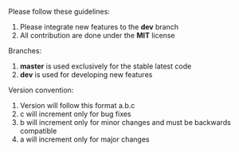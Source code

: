 Please follow these guidelines:
1. Please integrate new features to the **dev** branch
2. All contribution are done under the **MIT** license

Branches:
1. **master** is used exclusively for the stable latest code
2. **dev** is used for developing new features

Version convention:
1. Version will follow this format a.b.c
2. c will increment only for bug fixes
3. b will increment only for minor changes  and must be backwards compatible
4. a will increment only for major changes
